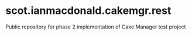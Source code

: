 # scot.ianmacdonald.cakemgr.rest
Public repository for phase 2 implementation of Cake Manager test project
